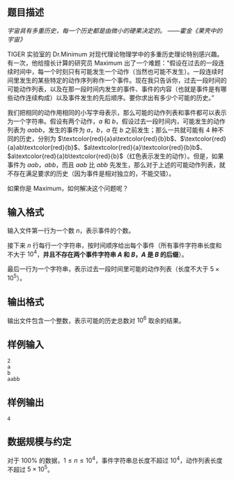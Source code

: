 ## 题目描述

*宇宙具有多重历史，每一个历史都是由微小的硬果决定的。   ——霍金《果壳中的宇宙》*

TIGER 实验室的 Dr.Minimum 对现代理论物理学中的多重历史理论特别感兴趣。有一次，他给擅长计算的研究员 Maximum 出了一个难题：“假设在过去的一段连续时间中，每一个时刻只有可能发生一个动作（当然也可能不发生）。一段连续时间里发生的某些特定的动作序列称作一个事件。现在我只告诉你，过去一段时间的可能动作列表，以及在那一段时间内发生的事件、事件的内容（也就是事件是有哪些动作连续构成）以及事件发生的先后顺序。要你求出有多少个可能的历史。”

我们把相同的动作用相同的小写字母表示，那么可能的动作列表和事件都可以表示为一个字符串。假设有两个动作，$a$ 和 $b$，假设过去一段时间内，可能发生的动作列表为 $aabb$，发生的事件为 $a$，$b$，$a$ 在 $b$ 之前发生；那么一共就可能有 $4$ 种不同的历史，分别为 $\textcolor{red}{a}a\textcolor{red}{b}b$、$\textcolor{red}{a}ab\textcolor{red}{b}$、$a\textcolor{red}{a}\textcolor{red}{b}b$、$a\textcolor{red}{a}b\textcolor{red}{b}$（红色表示发生的动作）。但是，如果事件为 $aab$，$abb$，而且 $aab$ 比 $abb$ 先发生，那么对于上述的可能动作列表，就不存在满足要求的历史（因为事件是相对独立的，不能交错）。

如果你是 Maximum，如何解决这个问题呢？

## 输入格式

输入文件第一行为一个数 $n$，表示事件的个数。

接下来 $n$ 行每行一个字符串，按时间顺序给出每个事件（所有事件字符串长度和不大于 $10^4$，**并且不存在两个事件字符串 $A$ 和 $B$，$A$ 是 $B$ 的后缀**）。

最后一行为一个字符串，表示过去一段时间里可能的动作列表（长度不大于 $5\times 10^5$）。

## 输出格式

输出文件包含一个整数，表示可能的历史总数对 $10^6$ 取余的结果。

## 样例输入
```plain
2
a
b
aabb
```
## 样例输出
```plain
4
```
## 数据规模与约定

对于 $100\%$ 的数据，$1\le n\le 10^4$，事件字符串总长度不超过 $10^4$，动作列表长度不超过 $5\times 10^5$。